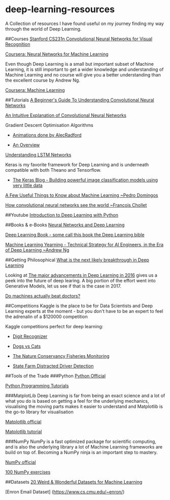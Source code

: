 # deep-learning-resources
A Collection of resources I have found useful on my journey finding my way through the world of Deep Learning.

##Courses
[Stanford CS231n Convolutional Neural Networks for Visual
Recognition](http://cs231n.github.io/)

[Coursera: Neural Networks for Machine Learning](https://www.coursera.org/learn/neural-networks)

Even though Deep Learning is a small but important subset of Machine Learning, it is still important to get a wider knowledge and understanding of Machine Learning and no course will give you a better understanding than the excellent course by Andrew Ng.

[Coursera: Machine Learning](https://www.coursera.org/learn/machine-learning)


##Tutorials
[A Beginner's Guide To Understanding Convolutional Neural
Networks](https://adeshpande3.github.io/adeshpande3.github.io/A-Beginner%27s-Guide-To-Understanding-Convolutional-Neural-Networks/)

[An Intuitive Explanation of Convolutional Neural Networks](https://ujjwalkarn.me/2016/08/11/intuitive-explanation-convnets/)

Gradient Descent Optimisation Algorithms

* [Animations done by AlecRadford](http://2.bp.blogspot.com/-q6l20Vs4P_w/VPmIC7sEhnI/AAAAAAAACC4/g3UOUX2r_yA/s1600/s25RsOr%2B-%2BImgur.gif)

* [An Overview](http://sebastianruder.com/optimizing-gradient-descent/)


[Understanding LSTM Networks](http://colah.github.io/posts/2015-08-Understanding-LSTMs/)

Keras is my favorite framework for Deep Learning and is underneath compatible with both Theano and Tensorflow.

* [The Keras Blog - Building powerful image classification models using very little
data](https://blog.keras.io/building-powerful-image-classification-models-using-very-little-data.html)

[A Few Useful Things to Know about Machine Learning ~Pedro Domingos](http://homes.cs.washington.edu/~pedrod/papers/cacm12.pdf)

[How convolutional neural networks see the world ~Francois Chollet](https://blog.keras.io/how-convolutional-neural-networks-see-the-world.html)

##Youtube
[Introduction to Deep Learning with Python](https://www.youtube.com/watch?v=S75EdAcXHKk)

##Books & e-Books
[Neural Networks and Deep Learning](http://neuralnetworksanddeeplearning.com/)

[Deep Learning Book - some call this book the Deep Learning bible](https://github.com/HFTrader/DeepLearningBook)

[Machine Learning Yearning - Technical Strategy for AI Engineers, in the Era of Deep Learning ~Andrew Ng](https://gallery.mailchimp.com/dc3a7ef4d750c0abfc19202a3/files/Machine_Learning_Yearning_V0.5_01.pdf)


##Getting Philosophical
[What is the next likely breakthrough in Deep
Learning](https://www.quora.com/What-is-the-next-likely-breakthrough-in-Deep-Learning-1)

Looking at [The major advancements in Deep Learning in
2016](https://tryolabs.com/blog/2016/12/06/major-advancements-deep-learning-2016/) gives us a peek into the future of
deep learing. A big portion of the effort went into Generative Models, let us see if that is the case in 2017.

[Do machines actually beat doctors?](https://lukeoakdenrayner.wordpress.com/2016/11/27/do-computers-already-outperform-doctors/)



##Competitions
Kaggle is the place to be for Data Scientists and Deep Learning experts at the moment - but you don't have to be an
expert to feel the adrenalin of a $120000 competition

Kaggle competitions perfect for deep learning:

* [Digit Recognizer](https://www.kaggle.com/c/digit-recognizer)

* [Dogs vs Cats](https://www.kaggle.com/c/dogs-vs-cats-redux-kernels-edition)

* [The Nature Conservancy Fisheries Monitoring](https://www.kaggle.com/c/the-nature-conservancy-fisheries-monitoring)

* [State Farm Distracted Driver Detection](https://www.kaggle.com/c/state-farm-distracted-driver-detection)

##Tools of the Trade
###Python
[Python Official](https://www.python.org/)

[Python Programming Tutorials](https://pythonprogramming.net/)

###MatplotLib
Deep Learning is far from being an exact science and a lot of what you do is based on getting a feel for the underlying mechanics, visualising the moving parts makes it easier to understand and Matplotlib is the go-to library for visualisation

[Matplotlib official](http://matplotlib.org)

[Matplotlib tutorial](https://www.labri.fr/perso/nrougier/teaching/matplotlib/)

###NumPy
NumPy is a fast optimized package for scientific computing, and is also the underlying library a lot of Machine Learning frameworks are build on top of. Becoming a NumPy ninja is an important step to mastery.

[NumPy official](http://www.numpy.org)

[100 NumPy exercises](https://github.com/rougier/numpy-100/blob/master/100%20Numpy%20exercises.md)


##Datasets
[20 Weird & Wonderful Datasets for Machine
Learning](https://medium.com/@olivercameron/20-weird-wonderful-datasets-for-machine-learning-c70fc89b73d5#.j77u7v3a6)

[Enron Email Dataset] (https://www.cs.cmu.edu/~enron/)

